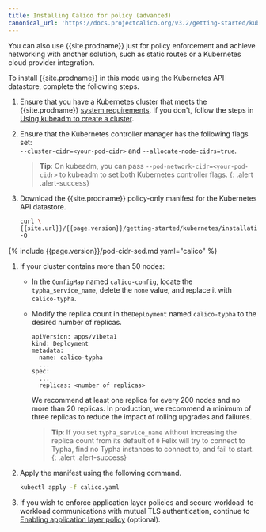 ```yaml
---
title: Installing Calico for policy (advanced)
canonical_url: 'https://docs.projectcalico.org/v3.2/getting-started/kubernetes/installation/other'
---
```


You can also use {{site.prodname}} just for policy enforcement and achieve networking
with another solution, such as static routes or a Kubernetes cloud provider integration.

To install {{site.prodname}} in this mode using the Kubernetes API datastore,
complete the following steps.

1. Ensure that you have a Kubernetes cluster that meets the
   {{site.prodname}} [system requirements](../requirements). If you don't,
   follow the steps in [Using kubeadm to create a cluster](http://kubernetes.io/docs/getting-started-guides/kubeadm/).

1. Ensure that the Kubernetes controller manager has the following flags
   set: <br>
   `--cluster-cidr=<your-pod-cidr>` and `--allocate-node-cidrs=true`.

   > **Tip**: On kubeadm, you can pass `--pod-network-cidr=<your-pod-cidr>`
   > to kubeadm to set both Kubernetes controller flags.
   {: .alert .alert-success}

1. Download the {{site.prodname}} policy-only manifest for the Kubernetes API datastore.

   ```bash
   curl \
   {{site.url}}/{{page.version}}/getting-started/kubernetes/installation/hosted/kubernetes-datastore/policy-only/1.7/calico.yaml \
   -O
   ```

{% include {{page.version}}/pod-cidr-sed.md yaml="calico" %}

1. If your cluster contains more than 50 nodes:

   - In the `ConfigMap` named `calico-config`, locate the `typha_service_name`,
     delete the `none` value, and replace it with `calico-typha`.

   - Modify the replica count in the`Deployment` named `calico-typha`
     to the desired number of replicas.

     ```
     apiVersion: apps/v1beta1
     kind: Deployment
     metadata:
       name: calico-typha
       ...
     spec:
       ...
       replicas: <number of replicas>
     ```

     We recommend at least one replica for every 200 nodes and no more than
     20 replicas. In production, we recommend a minimum of three replicas to reduce
     the impact of rolling upgrades and failures.

     > **Tip**: If you set `typha_service_name` without increasing the replica
     > count from its default of `0` Felix will try to connect to Typha, find no
     > Typha instances to connect to, and fail to start.
     {: .alert .alert-success}

1. Apply the manifest using the following command.

   ```bash
   kubectl apply -f calico.yaml
   ```

1. If you wish to enforce application layer policies and secure workload-to-workload
   communications with mutual TLS authentication, continue to [Enabling application layer policy](app-layer-policy) (optional).
